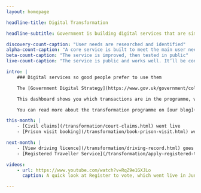 ```yaml
---
layout: homepage

headline-title: Digital Transformation

headline-subtitle: Government is building digital services that are simpler, clearer and faster to use. We’re starting with these 25 services. You can follow our progress on this page.

discovery-count-caption: "User needs are researched and identified"
alpha-count-caption: "A core service is built to meet the main user needs"
beta-count-caption: "The service is improved, then tested in public"
live-count-caption: "The service is public and works well. It’ll be continually improved to meet user needs"

intro: |
    ### Digital services so good people prefer to use them

    The [Government Digital Strategy](https://www.gov.uk/government/collections/government-digital-strategy-reports-and-research) and [departmental digital strategies](https://www.gov.uk/government/collections/government-digital-strategy-reports-and-research#departmental-digital-strategies) commit us to the redesigning and rebuilding of 25 significant ‘exemplar’ services. We’re going to make them simpler, clearer and faster to use. All these are to meet the [Digital By Default Service Standard](https://www.gov.uk/service-manual/digital-by-default) by April 2014 and be completed by March 2015.

    This dashboard shows you which transactions are in the programme, what progress is being made, and the estimated scale of the digital service.

    You can read more about the transformation programme on [our blog](https://digitaltransformation.blog.gov.uk/).

this-month: |
    - [Civil claims](/transformation/court-claims.html) went live
    - [Prison visit booking](/transformation/book-prison-visit.html) went live

next-month: |
    - [View driving licence](/transformation/driving-record.html) goes live
    - [Registered Traveller Service](/transformation/apply-registered-traveller.html) moves into public beta

videos:
    - url: https://www.youtube.com/watch?v=RqZ9e1GXJLo
      caption: A quick look at Register to vote, which went live in June 2014

---
```

